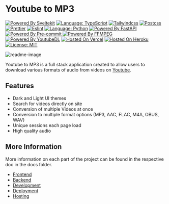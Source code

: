 # Youtube to MP3

[![Powered By Sveltekit](https://img.shields.io/badge/powered%20by-svelte-%23FF3E00.svg?style=flat&logo=svelte)](https://kit.svelte.dev/) 
[![Language: TypeScript](https://img.shields.io/badge/language-typescript-%233178C6.svg?style=flat&logo=typescript)](https://www.typescriptlang.org/) 
[![Tailwindcss](https://img.shields.io/badge/css--framework-tailwindcss-%2306B6D4?logo=tailwindcss)](https://tailwindcss.com) 
[![Postcss](https://img.shields.io/badge/style-postcss-%23DD3A0A?style=flat&logo=postcss)](https://postcss.org) 
[![Prettier](https://img.shields.io/badge/code--formatter-prettier-%23F7B93E?style=flat&logo=prettier)](https://prettier.io/) 
[![Eslint](https://img.shields.io/badge/linter-eslint-%234B32C3?style=flat&logo=eslint)](https://eslint.org/) 
[![Language: Python](https://img.shields.io/badge/language-python-%233776AB.svg?style=flat&logo=python)](https://www.python.org/) 
[![Powered By FastAPI](https://img.shields.io/badge/powered%20by-fastapi-%23009688.svg?style=flat&logo=fastapi)](https://fastapi.tiangolo.com/)
[![Powered By Pre-commit](https://img.shields.io/badge/powered%20by-pre--commit-%23FAB040.svg?style=flat&logo=pre-commit)](https://pre-commit.com/)
[![Powered By FFMPEG](https://img.shields.io/badge/powered%20by-ffmpeg-%23007808.svg?style=flat&logo=ffmpeg)](https://www.ffmpeg.org/)
[![Powered By YoutubeDL](https://img.shields.io/badge/powered%20by-youtube--dl-%23FF0000.svg?style=flat&logo=youtube)](https://youtube-dl.org/)
[![Hosted On Vercel](https://img.shields.io/badge/hosted%20on-vercel-%23000000.svg?style=flat&logo=vercel)](https://vercel.com/) 
[![Hosted On Heroku](https://img.shields.io/badge/hosted%20on-heroku-%23430098.svg?style=flat&logo=heroku)](https://heroku.com) 
[![License: MIT](https://img.shields.io/badge/license-MIT-brightgreen.svg?style=flat&logo=license)](https://github.com/jordanshatford/youtube-to-mp3/blob/main/LICENSE.md)

![readme-image](https://user-images.githubusercontent.com/37837288/142290058-7d41d84a-6c8b-434b-b0fe-2a507838bc83.jpg)

Youtube to MP3 is a full stack application created to allow users to download various formats of audio from videos on [Youtube](https://www.youtube.com/).

## Features
  - Dark and Light UI themes
  - Search for videos directly on site
  - Conversion of multiple Videos at once
  - Conversion to multiple format options (MP3, AAC, FLAC, M4A, OBUS, WAV)
  - Unique sessions each page load
  - High quality audio

## More Information
More information on each part of the project can be found in the respective doc in the docs folder.
  - [Frontend](./docs/FRONTEND.md)
  - [Backend](./docs/BACKEND.md)
  - [Development](./docs/DEVELOPMENT.md)
  - [Deployment](./docs/DEPLOYMENT.md)
  - [Hosting](./docs/HOSTING.md)
